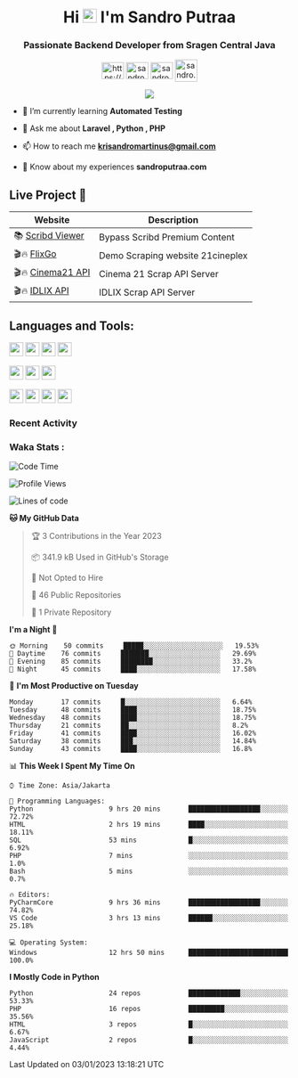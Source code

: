 

<h1 align="center">Hi <img src="https://media.giphy.com/media/hvRJCLFzcasrR4ia7z/giphy.gif" width="25px"> I'm Sandro Putraa</h1>
<h3 align="center">Passionate Backend Developer from Sragen Central Java</h3>

<p align="center">
    <a href="https://www.linkedin.com/in/sandro-putraa-34b80a19b/" target="blank"><img align="center" src="https://raw.githubusercontent.com/rahuldkjain/github-profile-readme-generator/master/src/images/icons/Social/linked-in-alt.svg" alt="https://www.linkedin.com/in/sandro-putraa-34b80a19b/" height="30" width="40" /></a>
    <a href="https://fb.com/sandro.putraaa" target="blank"><img align="center" src="https://raw.githubusercontent.com/rahuldkjain/github-profile-readme-generator/master/src/images/icons/Social/facebook.svg" alt="sandro.putraaa" height="30" width="40" /></a>
    <a href="https://instagram.com/sandro.putraa" target="blank"><img align="center" src="https://raw.githubusercontent.com/rahuldkjain/github-profile-readme-generator/master/src/images/icons/Social/instagram.svg" alt="sandro.putraa" height="30" width="40" /></a>
    <a href="https://wakatime.com/@sandrocods" target="blank"><img align="center" src="https://wakatime.com/static/img/wakatime-logo-text-vertical.png" alt="sandro.putraa" height="40" width="40" /></a>
   
</p>

<p align="center" style="p3">
<a href="https://github.com/antonkomarev/github-profile-views-counter">
    <img align="center"  src="https://komarev.com/ghpvc/?username=sandrocods&style=for-the-badge">
</a>

</p>



- 🌱 I’m currently learning **Automated Testing**

- 💬 Ask me about **Laravel , Python , PHP**

- 📫 How to reach me **krisandromartinus@gmail.com**

- 📄 Know about my experiences **sandroputraa.com**
 


## Live Project 🚀


| Website             | Description     |
| ----------------- | --- |
| 📚 [Scribd Viewer](http://sandroputraa.my.id/scribd/) | Bypass Scribd Premium Content |
| 🎬🔥 [FlixGo](https://testflsk.sandroputraa.com/) | Demo Scraping website 21cineplex  |
| 🎬🔥 [Cinema21 API](https://cinema-21-scrapper.vercel.app/) | Cinema 21 Scrap API Server |
| 🎬🔥 [IDLIX API](https://idlix-api.vercel.app/) | IDLIX Scrap API Server |



## Languages and Tools:

<img src="https://img.shields.io/badge/-Git-white?style=for-the-badge&logo=git" height="25" /></img>
<img src="https://img.shields.io/badge/-GitHub-white?style=for-the-badge&logo=github&logoColor=007ACC" height="25" /></img> <img src="https://img.shields.io/badge/-VS%20Code-white?style=for-the-badge&logo=visual-studio-code&logoColor=007ACC" height="25" /></img> <img src="https://img.shields.io/badge/-Pycharm-white?style=for-the-badge&logo=pycharm&logoColor=007ACC" height="25" /></img>

<img src="https://img.shields.io/badge/-Laravel-white?style=for-the-badge&logo=laravel&logoColor=007ACC" height="25" /></img>
<img src="https://img.shields.io/badge/-Flask-white?style=for-the-badge&logo=flask&logoColor=007ACC" height="25" /></img>
<img src="https://img.shields.io/badge/-Selenium-white?style=for-the-badge&logo=selenium&logoColor=007ACC" height="25" /></img>

<img src="https://img.shields.io/badge/-Python-white?style=for-the-badge&logo=python&logoColor=007ACC" height="25" /></img>
<img src="https://img.shields.io/badge/-Php-white?style=for-the-badge&logo=php&logoColor=007ACC" height="25" /></img>
<img src="https://img.shields.io/badge/-java-white?style=for-the-badge&logo=java&logoColor=007ACC" height="25" /></img>
<img src="https://img.shields.io/badge/-c++-white?style=for-the-badge&logo=c%2B%2B&logoColor=007ACC" height="25" /></img>



### Recent Activity
<!--START_SECTION:activity-->

<!--END_SECTION:activity-->

### Waka Stats :
<!--START_SECTION:waka-->
![Code Time](http://img.shields.io/badge/Code%20Time-445%20hrs%2013%20mins-blue)

![Profile Views](http://img.shields.io/badge/Profile%20Views-14-blue)

![Lines of code](https://img.shields.io/badge/From%20Hello%20World%20I%27ve%20Written-1%20Million%20lines%20of%20code-blue)

**🐱 My GitHub Data** 

> 🏆 3 Contributions in the Year 2023
 > 
> 📦 341.9 kB Used in GitHub's Storage 
 > 
> 🚫 Not Opted to Hire
 > 
> 📜 46 Public Repositories 
 > 
> 🔑 1 Private Repository 
 > 
**I'm a Night 🦉** 

```text
🌞 Morning    50 commits     █████░░░░░░░░░░░░░░░░░░░░   19.53% 
🌆 Daytime    76 commits     ███████░░░░░░░░░░░░░░░░░░   29.69% 
🌃 Evening    85 commits     ████████░░░░░░░░░░░░░░░░░   33.2% 
🌙 Night      45 commits     ████░░░░░░░░░░░░░░░░░░░░░   17.58%

```
📅 **I'm Most Productive on Tuesday** 

```text
Monday       17 commits     █░░░░░░░░░░░░░░░░░░░░░░░░   6.64% 
Tuesday      48 commits     ████░░░░░░░░░░░░░░░░░░░░░   18.75% 
Wednesday    48 commits     ████░░░░░░░░░░░░░░░░░░░░░   18.75% 
Thursday     21 commits     ██░░░░░░░░░░░░░░░░░░░░░░░   8.2% 
Friday       41 commits     ████░░░░░░░░░░░░░░░░░░░░░   16.02% 
Saturday     38 commits     ███░░░░░░░░░░░░░░░░░░░░░░   14.84% 
Sunday       43 commits     ████░░░░░░░░░░░░░░░░░░░░░   16.8%

```


📊 **This Week I Spent My Time On** 

```text
⌚︎ Time Zone: Asia/Jakarta

💬 Programming Languages: 
Python                   9 hrs 20 mins       ██████████████████░░░░░░░   72.72% 
HTML                     2 hrs 19 mins       ████░░░░░░░░░░░░░░░░░░░░░   18.11% 
SQL                      53 mins             █░░░░░░░░░░░░░░░░░░░░░░░░   6.92% 
PHP                      7 mins              ░░░░░░░░░░░░░░░░░░░░░░░░░   1.0% 
Bash                     5 mins              ░░░░░░░░░░░░░░░░░░░░░░░░░   0.7%

🔥 Editors: 
PyCharmCore              9 hrs 36 mins       ██████████████████░░░░░░░   74.82% 
VS Code                  3 hrs 13 mins       ██████░░░░░░░░░░░░░░░░░░░   25.18%

💻 Operating System: 
Windows                  12 hrs 50 mins      █████████████████████████   100.0%

```

**I Mostly Code in Python** 

```text
Python                   24 repos            █████████████░░░░░░░░░░░░   53.33% 
PHP                      16 repos            █████████░░░░░░░░░░░░░░░░   35.56% 
HTML                     3 repos             █░░░░░░░░░░░░░░░░░░░░░░░░   6.67% 
JavaScript               2 repos             █░░░░░░░░░░░░░░░░░░░░░░░░   4.44%

```



 Last Updated on 03/01/2023 13:18:21 UTC
<!--END_SECTION:waka-->
